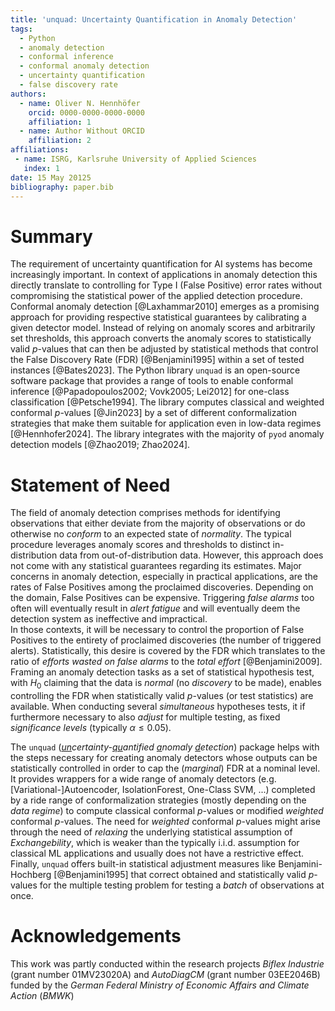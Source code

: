 ```yaml
---
title: 'unquad: Uncertainty Quantification in Anomaly Detection'
tags:
  - Python
  - anomaly detection
  - conformal inference
  - conformal anomaly detection
  - uncertainty quantification
  - false discovery rate
authors:
  - name: Oliver N. Hennhöfer
    orcid: 0000-0000-0000-0000
    affiliation: 1
  - name: Author Without ORCID
    affiliation: 2
affiliations:
 - name: ISRG, Karlsruhe University of Applied Sciences
   index: 1
date: 15 May 20125
bibliography: paper.bib
---
```


# Summary

The requirement of uncertainty quantification for AI systems has become
increasingly important. In context of applications in anomaly detection
this directly translate to controlling for Type I (False Positive) error
rates without compromising the statistical power of the applied detection
procedure. Conformal anomaly detection [@Laxhammar2010] emerges as a promising approach for
providing respective statistical guarantees by calibrating a given detector
model. Instead of relying on anomaly scores and arbitrarily set thresholds,
this approach converts the anomaly scores to statistically valid $p$-values
that can then be adjusted by statistical methods that control the False
Discovery Rate (FDR) [@Benjamini1995] within a set of tested instances [@Bates2023].
The Python library `unquad` is an open-source software package that provides
a range of tools to enable conformal inference [@Papadopoulos2002; Vovk2005; Lei2012] for one-class classification [@Petsche1994].
The library computes classical and weighted conformal $p$-values [@Jin2023] by a set of
different conformalization strategies  that make them suitable for application
even in low-data regimes [@Hennhofer2024]. The library integrates with the majority of `pyod`
anomaly detection models [@Zhao2019; Zhao2024].


# Statement of Need

The field of anomaly detection comprises methods for identifying observations that either deviate
from the majority of observations or do otherwise no *conform* to an expected state of *normality*.
The typical procedure leverages anomaly scores and thresholds to distinct in-distribution data from
out-of-distribution data. However, this approach does not come with any statistical guarantees regarding
its estimates. Major concerns in anomaly detection, especially in practical applications, are the
rates of False Positives among the proclaimed discoveries. Depending on the domain,
False Positives can be expensive. Triggering *false alarms*
too often will eventually result in *alert fatigue* and will eventually deem the detection system
as ineffective and impractical.<br>
In those contexts, it will be necessary to control the proportion of False Positives to the
entirety of proclaimed discoveries (the number of triggered alerts). Statistically, this desire is
covered by the FDR which translates to the ratio of *efforts wasted on false alarms*
to the *total effort* [@Benjamini2009]. Framing an anomaly detection tasks as a set of statistical hypothesis test, with $H_0$
claiming that the data is *normal* (no *discovery* to be made), enables controlling the FDR when statistically
valid *p*-values (or test statistics) are available. When conducting several *simultaneous* hypotheses tests,
it if furthermore necessary to also *adjust* for multiple testing, as fixed *significance levels*
(typically $\alpha\leq0.05$).

The `unquad` (*<ins>un</ins>certainty-<ins>qu</ins>antified <ins>a</ins>nomaly <ins>d</ins>etection*) package helps with
the steps necessary for creating anomaly detectors whose outputs can be statistically controlled in order to cap
the (*marginal*) FDR at a nominal level.<br>
It provides wrappers for a wide range of anomaly detectors (e.g. [Variational-]Autoencoder, IsolationForest, One-Class SVM, ...)
completed by a ride range of conformalization strategies (mostly depending on the *data regime*) to compute classical
conformal *p*-values or modified *weighted* conformal *p*-values. The need for *weighted* conformal *p*-values might arise
through the need of *relaxing* the underlying statistical assumption of *Exchangebility*, which is weaker than the typically
i.i.d. assumption for classical ML applications and usually does not have a restrictive effect. Finally, `unquad` offers
built-in statistical adjustment measures like Benjamini-Hochberg [@Benjamini1995] that correct obtained and statistically
valid *p*-values for the multiple testing problem for testing a *batch* of observations at once.

# Acknowledgements

This work was partly conducted within the research projects *Biflex Industrie* (grant number 01MV23020A) and
*AutoDiagCM* (grant number 03EE2046B) funded by the *German Federal Ministry of Economic Affairs and Climate Action* (*BMWK*)
